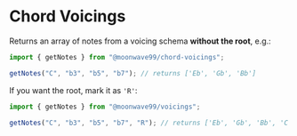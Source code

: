 # Chord Voicings

Returns an array of notes from a voicing schema **without the root**, e.g.:

```ts
import { getNotes } from "@moonwave99/chord-voicings";

getNotes("C", "b3", "b5", "b7"); // returns ['Eb', 'Gb', 'Bb']
```

If you want the root, mark it as `'R'`:

```ts
import { getNotes } from "@moonwave99/voicings";

getNotes("C", "b3", "b5", "b7", "R"); // returns ['Eb', 'Gb', 'Bb', 'C']
```
